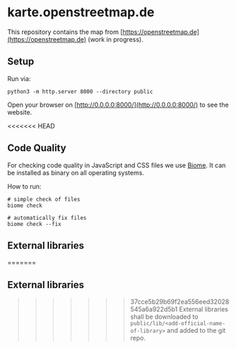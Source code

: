 # karte.openstreetmap.de

This repository contains the map from [https://openstreetmap.de](https://openstreetmap.de) (work in progress).

## Setup

Run via:

```shell
python3 -m http.server 8000 --directory public
```

Open your browser on [http://0.0.0.0:8000/](http://0.0.0.0:8000/) to see the website.

<<<<<<< HEAD
## Code Quality

For checking code quality in JavaScript and CSS files we use [Biome](https://biomejs.dev/). It can be installed as binary on all operating systems.

How to run:

```shell
# simple check of files
biome check

# automatically fix files
biome check --fix
```

## External libraries

=======
## External libraries

>>>>>>> 37cce5b29b69f2ea556eed32028545a6a922d5b1
External libraries shall be downloaded to `public/lib/<add-official-name-of-library>` and added to the git repo.

